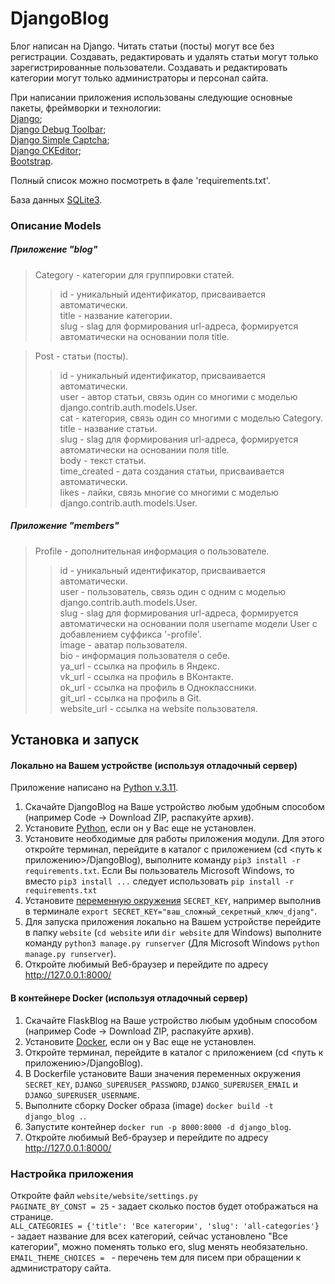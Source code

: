 # DjangoBlog
Блог написан на Django. Читать статьи (посты) могут все без регистрации. Создавать, редактировать и удалять статьи могут только зарегистрированные пользователи. 
Создавать и редактировать категории могут только администраторы и персонал сайта.

При написании приложения использованы следующие основные пакеты, фреймворки и технологии: \
[Django](https://pypi.org/project/Django/); \
[Django Debug Toolbar](https://pypi.org/project/django-debug-toolbar/); \
[Django Simple Captcha](https://pypi.org/project/django-simple-captcha/); \
[Django CKEditor](https://pypi.org/project/django-ckeditor/); \
[Bootstrap](https://bootstrap-4.ru/).

Полный список можно посмотреть в фале 'requirements.txt'.

База данных [SQLite3](https://www.sqlite.org/index.html).

### Описание Models
##### Приложение "blog"
> Category - категории для группировки статей.
>> id - уникальный идентификатор, присваивается автоматически.\
>> title - название категории.\
>> slug - slag для формирования url-адреса, формируется автоматически на основании поля title.

> Post - статьи (посты).
>> id - уникальный идентификатор, присваивается автоматически.\
>> user - автор статьи, связь один со многими с моделью django.contrib.auth.models.User.\
>> cat - категория, связь один со многими с моделью Category.\
>> title - название статьи.\
>> slug - slag для формирования url-адреса, формируется автоматически на основании поля title.\
>> body - текст статьи. \
>> time_created - дата создания статьи, присваивается автоматически. \
>> likes - лайки, связь многие со многими с моделью django.contrib.auth.models.User.

##### Приложение "members"
> Profile - дополнительная информация о пользователе.
>> id - уникальный идентификатор, присваивается автоматически.\
>> user - пользователь, связь один с одним с моделью django.contrib.auth.models.User.\
>> slug - slag для формирования url-адреса, формируется автоматически на основании поля username модели User с добавлением суффикса '-profile'.\
>> image - аватар пользователя.\
>> bio - информация пользователя о себе.\
>> ya_url - ссылка на профиль в Яндекс.\
>> vk_url - ссылка на профиль в ВКонтакте.\
>> ok_url - ссылка на профиль в Одноклассники.\
>> git_url - ссылка на профиль в Git.\
>> website_url - ссылка на website пользователя.

## Установка и запуск

#### Локально на Вашем устройстве (используя отладочный сервер)
Приложение написано на [Python v.3.11](https://www.python.org). 
1. Скачайте DjangoBlog на Ваше устройство любым удобным способом (например Code -> Download ZIP, распакуйте архив).
2. Установите [Python](https://www.python.org), если он у Вас еще не установлен.
3. Установите необходимые для работы приложения модули. Для этого откройте терминал, перейдите в каталог с приложением (cd <путь к приложению>/DjangoBlog), выполните команду `pip3 install -r requirements.txt`. Если Вы пользователь Microsoft Windows, то вместо `pip3 install ...` следует использовать  `pip install -r requirements.txt`
4. Установите [переменную окружения](https://wiki.archlinux.org/title/Environment_variables_(%D0%A0%D1%83%D1%81%D1%81%D0%BA%D0%B8%D0%B9)) `SECRET_KEY`, например выполнив в терминале `export SECRET_KEY="ваш_сложный_секретный_ключ_djang"`.
5. Для запуска приложения локально на Вашем устройстве перейдите в папку `website` (`cd website` или `dir website` для Windows) выполните команду `python3 manage.py runserver` (Для Microsoft Windows `python manage.py runserver`).
6. Откройте любимый Веб-браузер и перейдите по адресу http://127.0.0.1:8000/
#### В контейнере Docker (используя отладочный сервер)
1. Скачайте FlaskBlog на Ваше устройство любым удобным способом (например Code -> Download ZIP, распакуйте архив).
2. Установите [Docker](https://www.docker.com/), если он у Вас еще не установлен.
3. Откройте терминал, перейдите в каталог с приложением (cd <путь к приложению>/DjangoBlog).
4. В Dockerfile установите Ваши значения переменных окружения `SECRET_KEY`, `DJANGO_SUPERUSER_PASSWORD`, `DJANGO_SUPERUSER_EMAIL` и `DJANGO_SUPERUSER_USERNAME`.
5. Выполните сборку Docker образа (image) `docker build -t django_blog .`.
6. Запустите контейнер `docker run -p 8000:8000 -d django_blog`.
7. Откройте любимый Веб-браузер и перейдите по адресу http://127.0.0.1:8000/

### Настройка приложения
Откройте файл `website/website/settings.py` \
`PAGINATE_BY_CONST = 25` - задает сколько постов будет отображаться на странице. \
`ALL_CATEGORIES = {'title': 'Все категории', 'slug': 'all-categories'}` - задает название для всех категорий, сейчас установлено "Все категории", можно поменять только его, slug менять необязательно.
`EMAIL_THEME_CHOICES = ` - перечень тем для писем при обращении к администратору сайта.